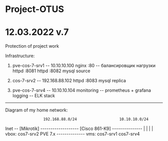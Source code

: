 # Project-OTUS
# 12.03.2022 v.7

Protection of project work

Infrastructure:

 1. pve-cos-7-srv1 -- 10.10.10.100
        nginx :80	-- балансировщик нагрузки
        httpd :8081
        httpd :8082
        mysql source

 2. cos-7-srv2 -- 192.168.88.102
        httpd :8083
        mysql replica

 3. pve-cos-7-srv4 -- 10.10.10.104
        monitoring -- prometheus + grafana
        logging	   -- ELK stack

--------------------------------------------
Diagram of my home network: 

                     192.168.88.0/24                   10.10.10.0/24
Inet -- [Mikrotik] ------------------- [Cisco 861-K9] ---------------
                          |                                  |
                          |                                  |          
                   vbox: cos7-srv2                         PVE 7.x
                                                       --------------
                                                       vms: cos7-srv1
                                                            cos7-srv4

